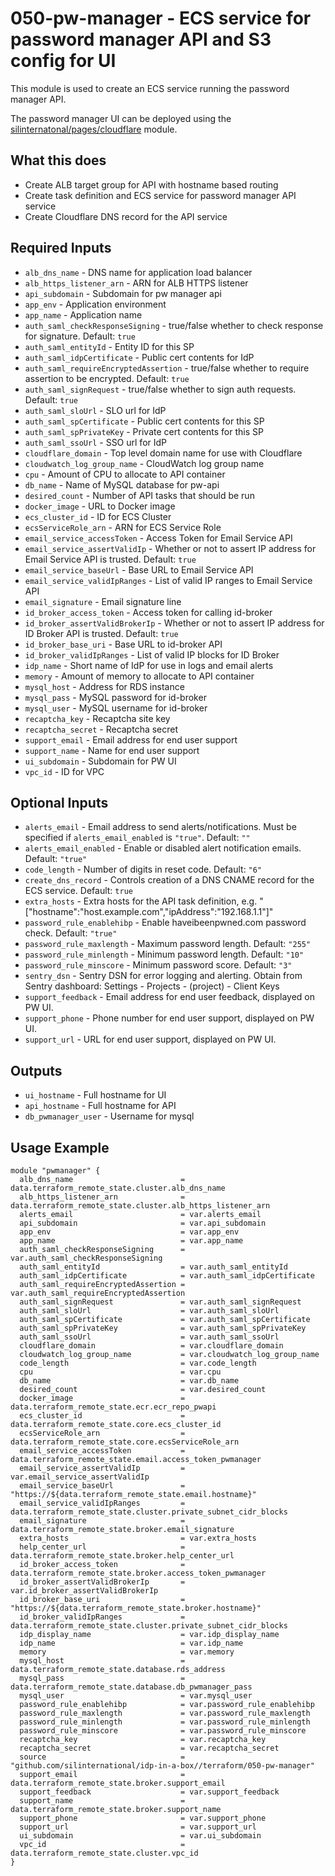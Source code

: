 # 050-pw-manager - ECS service for password manager API and S3 config for UI
This module is used to create an ECS service running the password manager API.

The password manager UI can be deployed using the [silinternatonal/pages/cloudflare](https://registry.terraform.io/modules/silinternational/pages/cloudflare/latest) module.

## What this does

 - Create ALB target group for API with hostname based routing
 - Create task definition and ECS service for password manager API service
 - Create Cloudflare DNS record for the API service

## Required Inputs

 - `alb_dns_name` - DNS name for application load balancer
 - `alb_https_listener_arn` - ARN for ALB HTTPS listener
 - `api_subdomain` - Subdomain for pw manager api
 - `app_env` - Application environment
 - `app_name` - Application name
 - `auth_saml_checkResponseSigning`  - true/false whether to check response for signature. Default: `true`
 - `auth_saml_entityId` - Entity ID for this SP
 - `auth_saml_idpCertificate` - Public cert contents for IdP 
 - `auth_saml_requireEncryptedAssertion` - true/false whether to require assertion to be encrypted. Default: `true`
 - `auth_saml_signRequest` - true/false whether to sign auth requests. Default: `true`
 - `auth_saml_sloUrl` - SLO url for IdP
 - `auth_saml_spCertificate` - Public cert contents for this SP
 - `auth_saml_spPrivateKey` - Private cert contents for this SP
 - `auth_saml_ssoUrl` - SSO url for IdP
 - `cloudflare_domain` - Top level domain name for use with Cloudflare
 - `cloudwatch_log_group_name` - CloudWatch log group name
 - `cpu` - Amount of CPU to allocate to API container
 - `db_name` - Name of MySQL database for pw-api
 - `desired_count` - Number of API tasks that should be run
 - `docker_image` - URL to Docker image
 - `ecs_cluster_id` - ID for ECS Cluster
 - `ecsServiceRole_arn` - ARN for ECS Service Role
 - `email_service_accessToken` - Access Token for Email Service API
 - `email_service_assertValidIp` - Whether or not to assert IP address for Email Service API is trusted. Default: `true`
 - `email_service_baseUrl` - Base URL to Email Service API
 - `email_service_validIpRanges` - List of valid IP ranges to Email Service API
 - `email_signature` - Email signature line
 - `id_broker_access_token` - Access token for calling id-broker
 - `id_broker_assertValidBrokerIp` - Whether or not to assert IP address for ID Broker API is trusted. Default: `true`
 - `id_broker_base_uri` - Base URL to id-broker API
 - `id_broker_validIpRanges` - List of valid IP blocks for ID Broker
 - `idp_name` - Short name of IdP for use in logs and email alerts
 - `memory` - Amount of memory to allocate to API container
 - `mysql_host` - Address for RDS instance
 - `mysql_pass` - MySQL password for id-broker
 - `mysql_user` - MySQL username for id-broker
 - `recaptcha_key` - Recaptcha site key
 - `recaptcha_secret` - Recaptcha secret
 - `support_email` - Email address for end user support
 - `support_name` - Name for end user support
 - `ui_subdomain` - Subdomain for PW UI
 - `vpc_id` - ID for VPC

## Optional Inputs

 - `alerts_email` - Email address to send alerts/notifications. Must be specified if `alerts_email_enabled` is `"true"`. Default: `""`
 - `alerts_email_enabled` - Enable or disabled alert notification emails. Default: `"true"`
 - `code_length` - Number of digits in reset code. Default: `"6"`
 - `create_dns_record` - Controls creation of a DNS CNAME record for the ECS service. Default: `true`
 - `extra_hosts` - Extra hosts for the API task definition, e.g. "\["hostname":"host.example.com","ipAddress":"192.168.1.1"\]"
 - `password_rule_enablehibp` - Enable haveibeenpwned.com password check. Default: `"true"`
 - `password_rule_maxlength` - Maximum password length. Default: `"255"`
 - `password_rule_minlength` - Minimum password length. Default: `"10"`
 - `password_rule_minscore` - Minimum password score. Default: `"3"`
 - `sentry_dsn` - Sentry DSN for error logging and alerting. Obtain from Sentry dashboard: Settings - Projects - (project) - Client Keys
 - `support_feedback` - Email address for end user feedback, displayed on PW UI.
 - `support_phone` - Phone number for end user support, displayed on PW UI.
 - `support_url` - URL for end user support, displayed on PW UI.

## Outputs

 - `ui_hostname` - Full hostname for UI
 - `api_hostname` - Full hostname for API
 - `db_pwmanager_user` - Username for mysql

## Usage Example

```hcl
module "pwmanager" {
  alb_dns_name                        = data.terraform_remote_state.cluster.alb_dns_name
  alb_https_listener_arn              = data.terraform_remote_state.cluster.alb_https_listener_arn
  alerts_email                        = var.alerts_email
  api_subdomain                       = var.api_subdomain
  app_env                             = var.app_env
  app_name                            = var.app_name
  auth_saml_checkResponseSigning      = var.auth_saml_checkResponseSigning
  auth_saml_entityId                  = var.auth_saml_entityId
  auth_saml_idpCertificate            = var.auth_saml_idpCertificate
  auth_saml_requireEncryptedAssertion = var.auth_saml_requireEncryptedAssertion
  auth_saml_signRequest               = var.auth_saml_signRequest
  auth_saml_sloUrl                    = var.auth_saml_sloUrl
  auth_saml_spCertificate             = var.auth_saml_spCertificate
  auth_saml_spPrivateKey              = var.auth_saml_spPrivateKey
  auth_saml_ssoUrl                    = var.auth_saml_ssoUrl
  cloudflare_domain                   = var.cloudflare_domain
  cloudwatch_log_group_name           = var.cloudwatch_log_group_name
  code_length                         = var.code_length
  cpu                                 = var.cpu
  db_name                             = var.db_name
  desired_count                       = var.desired_count
  docker_image                        = data.terraform_remote_state.ecr.ecr_repo_pwapi
  ecs_cluster_id                      = data.terraform_remote_state.core.ecs_cluster_id
  ecsServiceRole_arn                  = data.terraform_remote_state.core.ecsServiceRole_arn
  email_service_accessToken           = data.terraform_remote_state.email.access_token_pwmanager
  email_service_assertValidIp         = var.email_service_assertValidIp
  email_service_baseUrl               = "https://${data.terraform_remote_state.email.hostname}"
  email_service_validIpRanges         = data.terraform_remote_state.cluster.private_subnet_cidr_blocks
  email_signature                     = data.terraform_remote_state.broker.email_signature
  extra_hosts                         = var.extra_hosts
  help_center_url                     = data.terraform_remote_state.broker.help_center_url
  id_broker_access_token              = data.terraform_remote_state.broker.access_token_pwmanager
  id_broker_assertValidBrokerIp       = var.id_broker_assertValidBrokerIp
  id_broker_base_uri                  = "https://${data.terraform_remote_state.broker.hostname}"
  id_broker_validIpRanges             = data.terraform_remote_state.cluster.private_subnet_cidr_blocks
  idp_display_name                    = var.idp_display_name
  idp_name                            = var.idp_name
  memory                              = var.memory
  mysql_host                          = data.terraform_remote_state.database.rds_address
  mysql_pass                          = data.terraform_remote_state.database.db_pwmanager_pass
  mysql_user                          = var.mysql_user
  password_rule_enablehibp            = var.password_rule_enablehibp
  password_rule_maxlength             = var.password_rule_maxlength
  password_rule_minlength             = var.password_rule_minlength
  password_rule_minscore              = var.password_rule_minscore
  recaptcha_key                       = var.recaptcha_key
  recaptcha_secret                    = var.recaptcha_secret
  source                              = "github.com/silinternational/idp-in-a-box//terraform/050-pw-manager"
  support_email                       = data.terraform_remote_state.broker.support_email
  support_feedback                    = var.support_feedback
  support_name                        = data.terraform_remote_state.broker.support_name
  support_phone                       = var.support_phone
  support_url                         = var.support_url
  ui_subdomain                        = var.ui_subdomain
  vpc_id                              = data.terraform_remote_state.cluster.vpc_id
}
```

